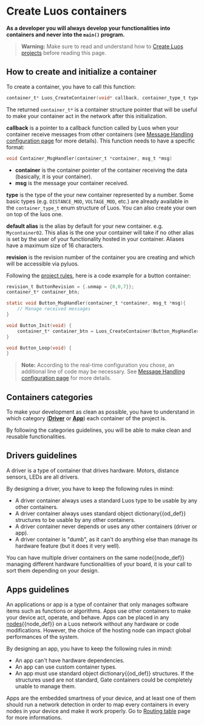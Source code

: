 
# Create Luos containers
**As a developer you will always develop your functionalities into containers and never into the `main()` program.**

> **Warning:** Make sure to read and understand how to [Create Luos projects](./create-project.md) before reading this page.

## How to create and initialize a container

To create a container, you have to call this function:
```c
container_t* Luos_CreateContainer(void* callback, container_type_t type, char* default_alias, revision_t revision);
```

The returned `container_t*` is a container structure pointer that will be useful to make your container act in the network after this initialization.

 **callback** is a pointer to a callback function called by Luos when your container receive messages from other containers (see [Message Handling configuration page](./rt-config.md) for more details).
 This function needs to have a specific format:

 ```c
 void Container_MsgHandler(container_t *container, msg_t *msg)
 ```

 - **container** is the container pointer of the container receiving the data (basically, it is your container).
 - **msg** is the message your container received.

 **type** is the type of the your new container represented by a number. Some basic types (e.g. `DISTANCE_MOD`, `VOLTAGE_MOD`, etc.) are already available in the `container_type_t` enum structure of Luos. You can also create your own on top of the luos one.

 **default alias** is the alias by default for your new container. e.g. `Mycontainer02`. This alias is the one your container will take if no other alias is set by the user of your functionality hosted in your container. Aliases have a maximum size of 16 characters.

**revision** is the revision number of the container you are creating and which will be accessible via pyluos.

Following the [project rules](./create-project.html#basic-containers-functions), here is a code example for a button container:

```c
revision_t ButtonRevision = {.unmap = {0,0,7}};
container_t* container_btn;

static void Button_MsgHandler(container_t *container, msg_t *msg){
    // Manage received messages
}

void Button_Init(void) {
    container_t* container_btn = Luos_CreateContainer(Button_MsgHandler, STATE_MOD, "button_mod", ButtonRevision);
}

void Button_Loop(void) {
}
```

> **Note:** According to the real-time configuration you chose, an additional line of code may be necessary. See [Message Handling configuration page](./rt-config.md) for more details.

## Containers categories
To make your development as clean as possible, you have to understand in which category ([**Driver**](#drivers-guidelines) or [**App**](#apps-guidelines)) each container of the project is.

By following the categories guidelines, you will be able to make clean and reusable functionalities.

## Drivers guidelines
A driver is a type of container that drives hardware. Motors, distance sensors, LEDs are all drivers.

By designing a driver, you have to keep the following rules in mind:

 - A driver container always uses a standard Luos type to be usable by any other containers.
 - A driver container always uses standard <span class="cust_tooltip">object dictionary<span class="cust_tooltiptext">{{od_def}}</span></span> structures to be usable by any other containers.
 - A driver container never depends or uses any other containers (driver or app).
 - A driver container is "dumb", as it can't do anything else than manage its hardware feature (but it does it very well).

 You can have multiple driver containers on the same <span class="cust_tooltip">node<span class="cust_tooltiptext">{{node_def}}</span></span> managing different hardware functionalities of your board, it is your call to sort them depending on your design.

## Apps guidelines
An applications or app is a type of container that only manages software items such as functions or algorithms. Apps use other containers to make your device act, operate, and behave.
Apps can be placed in any <span class="cust_tooltip">[nodes](../../overview/general-basics.html#what-is-a-node)<span class="cust_tooltiptext">{{node_def}}</span></span> on a Luos network without any hardware or code modifications. However, the choice of the hosting node can impact global performances of the system.

By designing an app, you have to keep the following rules in mind:

 - An app can't have hardware dependencies.
 - An app can use custom container types.
 - An app must use standard <span class="cust_tooltip">object dictionary<span class="cust_tooltiptext">{{od_def}}</span></span> structures. If the structures used are not standard, Gate containers could be completely unable to manage them.

Apps are the embedded smartness of your device, and at least one of them should run a network detection in order to map every containers in every nodes in your device and make it work properly. Go to [Routing table](./routing-table.md) page for more informations.
